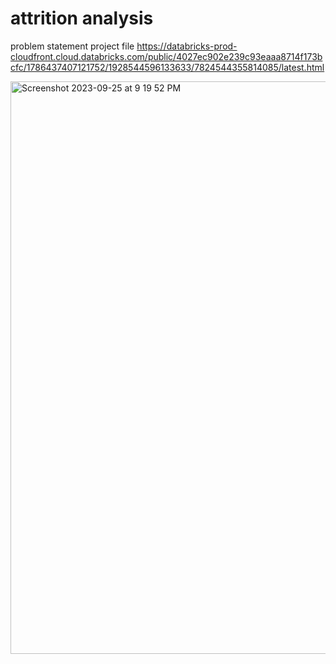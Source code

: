 # attrition analysis
problem statement
project file https://databricks-prod-cloudfront.cloud.databricks.com/public/4027ec902e239c93eaaa8714f173bcfc/1786437407121752/1928544596133633/7824544355814085/latest.html

<img width="916" alt="Screenshot 2023-09-25 at 9 19 52 PM" src="https://github.com/Nithin2209/sqlprojects/assets/83778315/788def1a-a08f-4ca6-beae-88372acfcf63">
